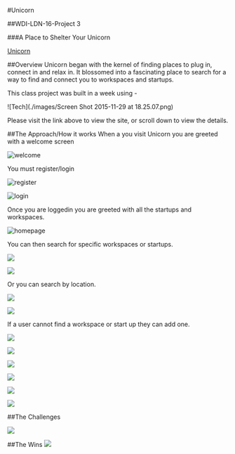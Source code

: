 #Unicorn

##WDI-LDN-16-Project 3

###A Place to Shelter Your Unicorn

[Unicorn](<--link-->)

##Overview
Unicorn began with the kernel of finding places to plug in, connect in and relax in. It blossomed into a fascinating place to search for a way to find and connect you to workspaces and startups. 

This class project was built in a week using - 

![Tech](./images/Screen Shot 2015-11-29 at 18.25.07.png)

Please visit the link above to view the site, or scroll down to view the details.

##The Approach/How it works
When a you visit Unicorn you are greeted with a welcome screen

![welcome](./images/welcome-page.png)

You must register/login

![register](./images/register.png)

![login](./images/login.png)

Once you are loggedin you are greeted with all the startups and workspaces.

![homepage](./images/home-page.png)

You can then search for specific workspaces or startups.

![](./images/workspace-search01.png)

![](./images/workspace-search02.png)

Or you can search by location.

![](./images/location-search01.png)

![](./images/location-search02.png)

If a user cannot find a workspace or start up they can add one.

![](./images/add-startup01.png)

![](./images/add-startup02.png)

![](./images/add-startup03.png)

![](./images/add-startup04.png)

![](./images/add-startup05.png)

![](./images/add-startup06.png)                      

##The Challenges

![](./images/challenges.png)

##The Wins
![](./images/wins.png)


 









